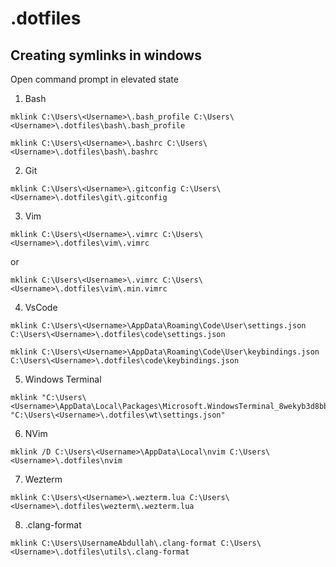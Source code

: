# .dotfiles

## Creating symlinks in windows
Open command prompt in elevated state

1. Bash
```
mklink C:\Users\<Username>\.bash_profile C:\Users\<Username>\.dotfiles\bash\.bash_profile
```
```
mklink C:\Users\<Username>\.bashrc C:\Users\<Username>\.dotfiles\bash\.bashrc
```

2. Git
```
mklink C:\Users\<Username>\.gitconfig C:\Users\<Username>\.dotfiles\git\.gitconfig
```

3. Vim
```
mklink C:\Users\<Username>\.vimrc C:\Users\<Username>\.dotfiles\vim\.vimrc
```
or

```
mklink C:\Users\<Username>\.vimrc C:\Users\<Username>\.dotfiles\vim\.min.vimrc
```

4. VsCode
```
mklink C:\Users\<Username>\AppData\Roaming\Code\User\settings.json C:\Users\<Username>\.dotfiles\code\settings.json
```
```
mklink C:\Users\<Username>\AppData\Roaming\Code\User\keybindings.json C:\Users\<Username>\.dotfiles\code\keybindings.json
```
5. Windows Terminal
```
mklink "C:\Users\<Username>\AppData\Local\Packages\Microsoft.WindowsTerminal_8wekyb3d8bbwe\LocalState\settings.json" "C:\Users\<Username>\.dotfiles\wt\settings.json"
```

6. NVim
```
mklink /D C:\Users\<Username>\AppData\Local\nvim C:\Users\<Username>\.dotfiles\nvim
```
7. Wezterm
```
mklink C:\Users\<Username>\.wezterm.lua C:\Users\<Username>\.dotfiles\wezterm\.wezterm.lua
```

8. .clang-format
```
mklink C:\Users\UsernameAbdullah\.clang-format C:\Users\<Username>\.dotfiles\utils\.clang-format
```
